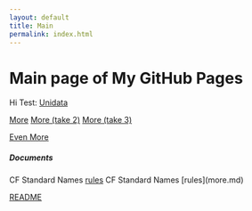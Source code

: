 ```yaml
---
layout: default
title: Main
permalink: index.html
---
```

# Main page of My GitHub Pages
Hi
Test: [Unidata](https://www.unidata.ucar.edu)

[More](more.md)
[More (take 2)](more.html)
[More (take 3)](https://ethanrd.github.io/more.html)

[Even More](even-more/even-more.md)

<h5><b>Documents</b></h5>
CF Standard Names <a href="more.html">rules</a>
CF Standard Names [rules](more.md)

[README](README.md)
